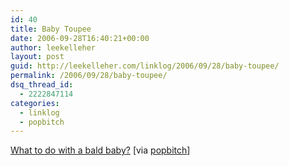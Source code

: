 ```yaml
---
id: 40
title: Baby Toupee
date: 2006-09-28T16:40:21+00:00
author: leekelleher
layout: post
guid: http://leekelleher.com/linklog/2006/09/28/baby-toupee/
permalink: /2006/09/28/baby-toupee/
dsq_thread_id:
  - 2222847114
categories:
  - linklog
  - popbitch
---
```

[What to do with a bald baby?](http://www.babytoupee.com/) [via [popbitch](http://www.popbitch.com/)]